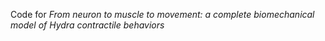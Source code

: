 Code for _From neuron to muscle to movement: a complete biomechanical model of *Hydra* contractile behaviors_
